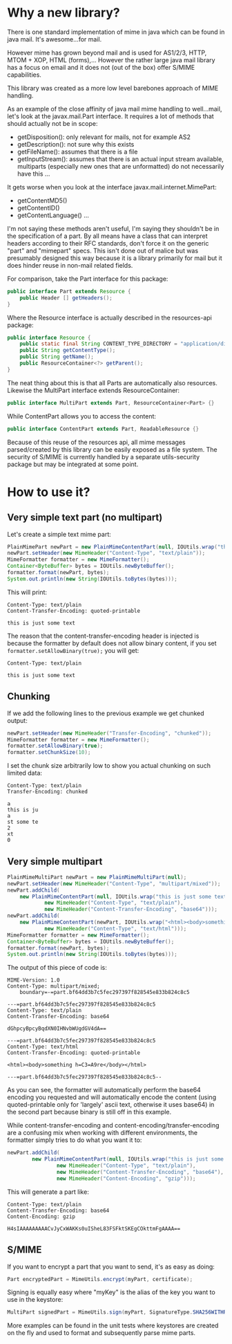 # Why a new library?

There is one standard implementation of mime in java which can be found in java mail.
It's awesome...for mail.

However mime has grown beyond mail and is used for AS1/2/3, HTTP, MTOM + XOP, HTML (forms),...
However the rather large java mail library has a focus on email and it does not (out of the box) offer S/MIME capabilities.

This library was created as a more low level barebones approach of MIME handling.

As an example of the close affinity of java mail mime handling to well...mail, let's look at the javax.mail.Part interface.
It requires a lot of methods that should actually not be in scope:

- getDisposition(): only relevant for mails, not for example AS2
- getDescription(): not sure why this exists
- getFileName(): assumes that there is a file
- getInputStream(): assumes that there is an actual input stream available, multiparts (especially new ones that are unformatted) do not necessarily have this
...

It gets worse when you look at the interface javax.mail.internet.MimePart:

- getContentMD5()
- getContentID()
- getContentLanguage()
...

I'm not saying these methods aren't useful, I'm saying they shouldn't be in the specification of a part.
By all means have a class that can interpret headers according to their RFC standards, don't force it on the generic "part" and "mimepart" specs.
This isn't done out of malice but was presumably designed this way because it is a library primarily for mail but it does hinder reuse in non-mail related fields.

For comparison, take the Part interface for this package:

```java
public interface Part extends Resource {
	public Header [] getHeaders();
}
```

Where the Resource interface is actually described in the resources-api package:

```java
public interface Resource {
	public static final String CONTENT_TYPE_DIRECTORY = "application/directory";
	public String getContentType();
	public String getName();
	public ResourceContainer<?> getParent();
}
```

The neat thing about this is that all Parts are automatically also resources.
Likewise the MultiPart interface extends ResourceContainer:

```java
public interface MultiPart extends Part, ResourceContainer<Part> {}
```

While ContentPart allows you to access the content:

```java
public interface ContentPart extends Part, ReadableResource {}
```

Because of this reuse of the resources api, all mime messages parsed/created by this library can be easily exposed as a file system.
The security of S/MIME is currently handled by a separate utils-security package but may be integrated at some point.

# How to use it?

## Very simple text part (no multipart)

Let's create a simple text mime part:

```java
PlainMimePart newPart = new PlainMimeContentPart(null, IOUtils.wrap("this is just some text".getBytes(), true));
newPart.setHeader(new MimeHeader("Content-Type", "text/plain"));
MimeFormatter formatter = new MimeFormatter();
Container<ByteBuffer> bytes = IOUtils.newByteBuffer();
formatter.format(newPart, bytes);
System.out.println(new String(IOUtils.toBytes(bytes)));
```

This will print:

```
Content-Type: text/plain
Content-Transfer-Encoding: quoted-printable

this is just some text
```

The reason that the content-transfer-encoding header is injected is because the formatter by default does not allow binary content, if you set ```formatter.setAllowBinary(true);``` you will get:

```
Content-Type: text/plain

this is just some text
```

## Chunking

If we add the following lines to the previous example we get chunked output:

```java
newPart.setHeader(new MimeHeader("Transfer-Encoding", "chunked"));
MimeFormatter formatter = new MimeFormatter();
formatter.setAllowBinary(true);
formatter.setChunkSize(10);
```

I set the chunk size arbitrarily low to show you actual chunking on such limited data:

```
Content-Type: text/plain
Transfer-Encoding: chunked

a
this is ju
a
st some te
2
xt
0
```

## Very simple multipart

```java
PlainMimeMultiPart newPart = new PlainMimeMultiPart(null);
newPart.setHeader(new MimeHeader("Content-Type", "multipart/mixed"));
newPart.addChild(
	new PlainMimeContentPart(null, IOUtils.wrap("this is just some text".getBytes(), true),
			new MimeHeader("Content-Type", "text/plain"),
			new MimeHeader("Content-Transfer-Encoding", "base64")));
newPart.addChild(
	new PlainMimeContentPart(newPart, IOUtils.wrap("<html><body>something hére</body></html>".getBytes(), true),
			new MimeHeader("Content-Type", "text/html")));
MimeFormatter formatter = new MimeFormatter();
Container<ByteBuffer> bytes = IOUtils.newByteBuffer();
formatter.format(newPart, bytes);
System.out.println(new String(IOUtils.toBytes(bytes)));
```

The output of this piece of code is:

```
MIME-Version: 1.0
Content-Type: multipart/mixed;
	boundary=-=part.bf64dd3b7c5fec297397f828545e833b824c8c5

---=part.bf64dd3b7c5fec297397f828545e833b824c8c5
Content-Type: text/plain
Content-Transfer-Encoding: base64

dGhpcyBpcyBqdXN0IHNvbWUgdGV4dA==

---=part.bf64dd3b7c5fec297397f828545e833b824c8c5
Content-Type: text/html
Content-Transfer-Encoding: quoted-printable

<html><body>something h=C3=A9re</body></html>

---=part.bf64dd3b7c5fec297397f828545e833b824c8c5--
```

As you can see, the formatter will automatically perform the base64 encoding you requested and will automatically encode the content (using quoted-printable only for 'largely' ascii text, otherwise it uses base64) in the second part because binary is still off in this example.

While content-transfer-encoding and content-encoding/transfer-encoding are a confusing mix when working with different environments, the formatter simply tries to do what you want it to:

```java
newPart.addChild(
		new PlainMimeContentPart(null, IOUtils.wrap("this is just some text".getBytes(), true),
				new MimeHeader("Content-Type", "text/plain"),
				new MimeHeader("Content-Transfer-Encoding", "base64"),
				new MimeHeader("Content-Encoding", "gzip")));
```

This will generate a part like:

```
Content-Type: text/plain
Content-Transfer-Encoding: base64
Content-Encoding: gzip

H4sIAAAAAAAAACvJyCxWAKKs0uISheL83FSFktSKEgCOkttmFgAAAA==
```

## S/MIME

If you want to encrypt a part that you want to send, it's as easy as doing:

```java
Part encryptedPart = MimeUtils.encrypt(myPart, certificate);
```

Signing is equally easy where "myKey" is the alias of the key you want to use in the keystore:

```java
MultiPart signedPart = MimeUtils.sign(myPart, SignatureType.SHA256WITHRSA, keyStore, "myKey");
```

More examples can be found in the unit tests where keystores are created on the fly and used to format and subsequently parse mime parts.